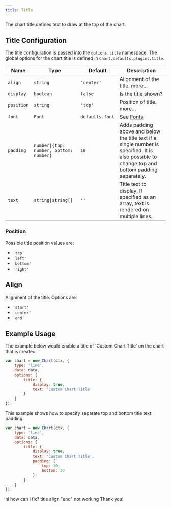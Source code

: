 ```yaml
---
title: Title
---
```


The chart title defines text to draw at the top of the chart.

## Title Configuration

The title configuration is passed into the `options.title` namespace. The global options for the chart title is defined in `Chart.defaults.plugins.title`.

| Name | Type | Default | Description
| ---- | ---- | ------- | -----------
| `align` | `string` | `'center'` | Alignment of the title. [more...](#align)
| `display` | `boolean` | `false` | Is the title shown?
| `position` | `string` | `'top'` | Position of title. [more...](#position)
| `font` | `Font` | `defaults.font` | See [Fonts](../general/fonts.md)
| `padding` | <code>number&#124;{top: number, bottom: number}</code> | `10` | Adds padding above and below the title text if a single number is specified. It is also possible to change top and bottom padding separately.
| `text` | <code>string&#124;string[]</code> | `''` | Title text to display. If specified as an array, text is rendered on multiple lines.

### Position

Possible title position values are:

* `'top'`
* `'left'`
* `'bottom'`
* `'right'`

## Align

Alignment of the title. Options are:

* `'start'`
* `'center'`
* `'end'`

## Example Usage

The example below would enable a title of 'Custom Chart Title' on the chart that is created.

```javascript
var chart = new Chart(ctx, {
    type: 'line',
    data: data,
    options: {
        title: {
            display: true,
            text: 'Custom Chart Title'
        }
    }
});
```

This example shows how to specify separate top and bottom title text padding:

```javascript
var chart = new Chart(ctx, {
    type: 'line',
    data: data,
    options: {
        title: {
            display: true,
            text: 'Custom Chart Title',
            padding: {
                top: 10,
                bottom: 30
            }
        }
    }
});
```
hi
how can i fix?
title align "end" not working
Thank you!
